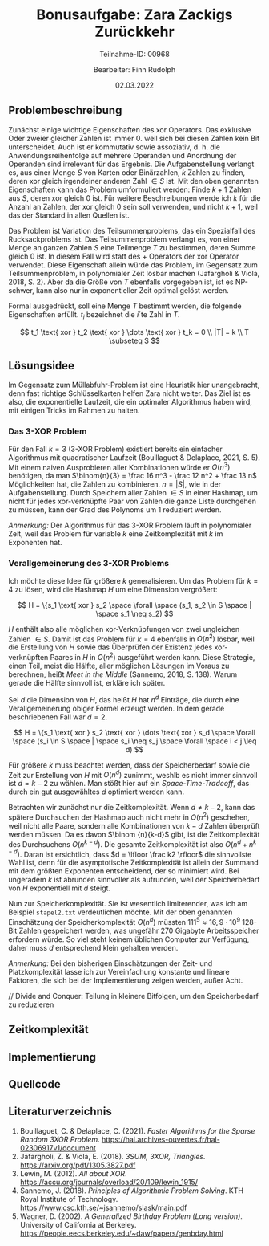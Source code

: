 <h1 style="text-align: center;">Bonusaufgabe: Zara Zackigs Zurückkehr</h1>
<p style="text-align: center;">Teilnahme-ID: 00968</p>
<p style="text-align: center;">Bearbeiter: Finn Rudolph</p>
<p style="text-align: center;">02.03.2022</p>

## Problembeschreibung

Zunächst einige wichtige Eigenschaften des $\text{xor}$ Operators. Das exklusive Oder zweier gleicher Zahlen ist immer $0$. weil sich bei diesen Zahlen kein Bit unterscheidet. Auch ist er kommutativ sowie assoziativ, d. h. die Anwendungsreihenfolge auf mehrere Operanden und Anordnung der Operanden sind irrelevant für das Ergebnis. Die Aufgabenstellung verlangt es, aus einer Menge $S$ von Karten oder Binärzahlen, $k$ Zahlen zu finden, deren $\text{xor}$ gleich irgendeiner anderen Zahl $\in S$ ist. Mit den oben genannten Eigenschaften kann das Problem umformuliert werden: Finde $k + 1$ Zahlen aus $S$, deren $\text{xor}$ gleich $0$ ist. Für weitere Beschreibungen werde ich $k$ für die Anzahl an Zahlen, der $\text{xor}$ gleich $0$ sein soll verwenden, und nicht $k + 1$, weil das der Standard in allen Quellen ist.

Das Problem ist Variation des Teilsummenproblems, das ein Spezialfall des Rucksackproblems ist. Das Teilsummenproblem verlangt es, von einer Menge an ganzen Zahlen $S$ eine Teilmenge $T$ zu bestimmen, deren Summe gleich $0$ ist. In diesem Fall wird statt des $+$ Operators der $\text{xor}$ Operator verwendet. Diese Eigenschaft allein würde das Problem, im Gegensatz zum Teilsummenproblem, in polynomialer Zeit lösbar machen (Jafargholi & Viola, 2018, S. 2). Aber da die Größe von $T$ ebenfalls vorgegeben ist, ist es NP-schwer, kann also nur in exponentieller Zeit optimal gelöst werden.

Formal ausgedrückt, soll eine Menge $T$ bestimmt werden, die folgende Eigenschaften erfüllt. $t_i$ bezeichnet die $i$´te Zahl in $T$.

$$
t_1 \text{ xor } t_2 \text{ xor } \dots \text{ xor } t_k = 0 \\
|T| = k \\
T \subseteq S
$$

## Lösungsidee

Im Gegensatz zum Müllabfuhr-Problem ist eine Heuristik hier unangebracht, denn fast richtige Schlüsselkarten helfen Zara nicht weiter. Das Ziel ist es also, die exponentielle Laufzeit, die ein optimaler Algorithmus haben wird, mit einigen Tricks im Rahmen zu halten.

### Das 3-XOR Problem

Für den Fall $k = 3$ (3-XOR Problem) existiert bereits ein einfacher Algorithmus mit quadratischer Laufzeit (Bouillaguet & Delaplace, 2021, S. 5). Mit einem naiven Ausprobieren aller Kombinationen würde er $O(n^3)$ benötigen, da man $\binom{n}{3} = \frac 16 n^3 - \frac 12 n^2 + \frac 13 n$ Möglichkeiten hat, die Zahlen zu kombinieren. $n = |S|$, wie in der Aufgabenstellung. Durch Speichern aller Zahlen $\in S$ in einer Hashmap, um nicht für jedes $\text{xor}$-verknüpfte Paar von Zahlen die ganze Liste durchgehen zu müssen, kann der Grad des Polynoms um $1$ reduziert werden.

_Anmerkung:_ Der Algorithmus für das 3-XOR Problem läuft in polynomialer Zeit, weil das Problem für variable $k$ eine Zeitkomplexität mit $k$ im Exponenten hat.

### Verallgemeinerung des 3-XOR Problems

Ich möchte diese Idee für größere $k$ generalisieren. Um das Problem für $k = 4$ zu lösen, wird die Hashmap $H$ um eine Dimension vergrößert:

$$
H = \{s_1 \text{ xor } s_2 \space
\forall \space (s_1, s_2 \in S \space | \space s_1 \neq s_2)
$$

$H$ enthält also alle möglichen $\text{xor}$-Verknüpfungen von zwei ungleichen Zahlen $\in S$. Damit ist das Problem für $k = 4$ ebenfalls in $O(n^2)$ lösbar, weil die Erstellung von $H$ sowie das Überprüfen der Existenz jedes $\text{xor}$-verknüpften Paares in $H$ in $O(n^2)$ ausgeführt werden kann. Diese Strategie, einen Teil, meist die Hälfte, aller möglichen Lösungen im Voraus zu berechnen, heißt _Meet in the Middle_ (Sannemo, 2018, S. 138). Warum gerade die Hälfte sinnvoll ist, erkläre ich später.

Sei $d$ die Dimension von $H$, das heißt $H$ hat $n^d$ Einträge, die durch eine Verallgemeinerung obiger Formel erzeugt werden. In dem gerade beschriebenen Fall war $d=2$.

$$
H = \{s_1 \text{ xor } s_2 \text{ xor } \dots \text{ xor } s_d \space
\forall \space (s_i \in S \space | \space
s_i \neq s_j \space \forall \space i < j \leq d)
$$

Für größere $k$ muss beachtet werden, dass der Speicherbedarf sowie die Zeit zur Erstellung von $H$ mit $O(n^d)$ zunimmt, weshlb es nicht immer sinnvoll ist $d = k - 2$ zu wählen. Man stößt hier auf ein _Space-Time-Tradeoff_, das durch ein gut ausgewähltes $d$ optimiert werden kann.

Betrachten wir zunächst nur die Zeitkomplexität. Wenn $d \neq k - 2$, kann das spätere Durchsuchen der Hashmap auch nicht mehr in $O(n^2)$ geschehen, weil nicht alle Paare, sondern alle Kombinationen von $k - d$ Zahlen überprüft werden müssen. Da es davon $\binom {n}{k-d}$ gibt, ist die Zeitkomplexität des Durchsuchens $O(n^{k - d})$. Die gesamte Zeitkomplexität ist also $O(n^d + n^{k-d})$. Daran ist ersichtlich, dass $d = \lfloor \frac k2 \rfloor$ die sinnvollste Wahl ist, denn für die asymptotische Zeitkomplexität ist allein der Summand mit dem größten Exponenten entscheidend, der so minimiert wird. Bei ungeradem $k$ ist abrunden sinnvoller als aufrunden, weil der Speicherbedarf von $H$ exponentiell mit $d$ steigt.

Nun zur Speicherkomplexität. Sie ist wesentlich limiterender, was ich am Beispiel `stapel2.txt` verdeutlichen möchte. Mit der oben genannten Einschätzung der Speicherkomplexität $O(n^d)$ müssten $111^5 \approx 16,9 \cdot 10^9$ $128$-Bit Zahlen gespeichert werden, was ungefähr $270$ Gigabyte Arbeitsspeicher erfordern würde. So viel steht keinem üblichen Computer zur Verfügung, daher muss $d$ entsprechend klein gehalten werden.

_Anmerkung:_ Bei den bisherigen Einschätzungen der Zeit- und Platzkomplexität lasse ich zur Vereinfachung konstante und lineare Faktoren, die sich bei der Implementierung zeigen werden, außer Acht.

// Divide and Conquer: Teilung in kleinere Bitfolgen, um den Speicherbedarf zu reduzieren

## Zeitkomplexität

## Implementierung

## Quellcode

## Literaturverzeichnis

1. Bouillaguet, C. & Delaplace, C. (2021). _Faster Algorithms for the Sparse Random 3XOR Problem_. https://hal.archives-ouvertes.fr/hal-02306917v1/document
1. Jafargholi, Z. & Viola, E. (2018). _3SUM, 3XOR, Triangles_. https://arxiv.org/pdf/1305.3827.pdf
1. Lewin, M. (2012). _All about XOR_. https://accu.org/journals/overload/20/109/lewin_1915/
1. Sannemo, J. (2018). _Principles of Algorithmic Problem Solving_. KTH Royal Institute of Technology. https://www.csc.kth.se/~jsannemo/slask/main.pdf
1. Wagner, D. (2002). _A Generalized Birthday Problem (Long version)_. University of California at Berkeley. https://people.eecs.berkeley.edu/~daw/papers/genbday.html
